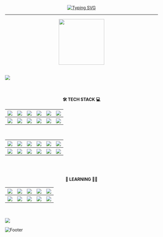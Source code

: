 <div style="min-width:50%; margin: auto; display: block; text-align:center;">
    <a style="text-align:center; width:100%" href="https://git.io/typing-svg">
        <img src="https://readme-typing-svg.herokuapp.com?font=Roboto&size=22&duration=1500&pause=3500&color=51BC4C&center=true&vCenter=true&width=450&lines=Hello+there!+%F0%9F%91%8B;I'm+Michel+Collina+%F0%9F%A4%93;But+you+can+call+me+Mike+%F0%9F%98%8E;I+like+to+code+stuff++%F0%9F%92%BB;Preferably+with+some+coffee%E2%98%95" alt="Typing SVG" />
    </a>
    <hr>
    <img style="width:150px;" src="https://imgur.com/GPVO4IP.gif">  
</div>
<br>
<br>

<img style="margin: auto; display: block; text-align:center;" src="https://spotify-github-profile.kittinanx.com/api/view?uid=collina.michel.23&cover_image=false&theme=default&show_offline=true&background_color=121212&interchange=false&bar_color=53b14f&bar_color_cover=false)](https://open.spotify.com/user/collina.michel.23">

<!-- [![spotify-github-profile](https://spotify-github-profile.kittinanx.com/api/view?uid=collina.michel.23&cover_image=false&theme=default&show_offline=true&background_color=121212&interchange=false&bar_color=53b14f&bar_color_cover=false)](https://open.spotify.com/user/collina.michel.23) -->

<br>
<br>

<h4 style="text-align:center;">🛠️ TECH STACK 💻 </h4>

<table style="min-width:50%; margin-left: auto; margin-right:auto;">
    <tr>
        <th><img src="https://img.shields.io/badge/Unity-000000?logo=unity&logoSize=auto"></th>
        <th><img src="https://img.shields.io/badge/Unreal-000000?logo=unrealengine&logoSize=auto"></th>
        <th><img src="https://img.shields.io/badge/GIT-000000?logo=GIT&logoSize=auto"></th>
        <th><img src="https://img.shields.io/badge/Github-000000?logo=github&logoSize=auto"></th>
        <th><img src="https://img.shields.io/badge/Gitlab-000000?logo=gitlab&logoSize=auto"></th>
        <th><img src="https://img.shields.io/badge/Arduino-000000?logo=arduino&logoSize=auto"></th>
    </tr>
    <tr>
        <th><img src="https://img.shields.io/badge/Vue.js-000000?logo=vuedotjs&logoSize=auto"></th>
        <th><img src="https://img.shields.io/badge/Node.js-000000?logo=nodedotjs&logoSize=auto"></th>
                <th><img src="https://img.shields.io/badge/Raspberry%20pi-000000?logo=raspberrypi&logoSize=auto"></th>
        <th><img src="https://img.shields.io/badge/processing-000000?logo=Processingfoundation&logoSize=auto"></th>
        <th><img src="https://img.shields.io/badge/OpenFrameworks-000000?logo=openframeworks&logoSize=auto"></th>
        <th><img src="https://img.shields.io/badge/blender-000000?logo=blender&logoSize=auto"></th>
    </tr>
</table>

<br>

<table style="min-width:50%; margin-left: auto; margin-right:auto;">
    <tr>
        <th><img src="https://skillicons.dev/icons?i=c"></th>
        <th><img src="https://skillicons.dev/icons?i=cpp"></th>
        <th><img src="https://skillicons.dev/icons?i=cs"></th>
        <th><img src="https://skillicons.dev/icons?i=dotnet"></th>
        <th><img src="https://skillicons.dev/icons?i=html"></th>
        <th><img src="https://skillicons.dev/icons?i=css"></th>
    </tr>
    <tr>
        <th><img src="https://skillicons.dev/icons?i=js"></th>
        <th><img src="https://skillicons.dev/icons?i=jquery"></th>
        <th><img src="https://skillicons.dev/icons?i=nodejs"></th>
        <th><img src="https://skillicons.dev/icons?i=php"></th>
        <th><img src="https://skillicons.dev/icons?i=py"></th>
        <th><img src="https://skillicons.dev/icons?i=java"></th>
    </tr>
</table>


<br>
<br>

<!-- [![TOOLS](https://skillicons.dev/icons?i=unity,unreal,git,githubactions,gitlab,arduino,raspberrypi,vue,nodejs,obsidian,processing,blender&perline=6)](https://skillicons.dev) -->

<!-- 
[![LANGUAGES&LIBRARY](https://skillicons.dev/icons?i=c,cpp,cs,dotnet,html,css,js,jquery,nodejs,php,py,java&perline=6)](https://skillicons.dev) -->


<h4 style="text-align:center;">📖 LEARNING ✍🏻</h4>



<table style="min-width:50%; margin-left: auto; margin-right:auto;">
    <tr>
        <th><img src="https://skillicons.dev/icons?i=graphql"></th>
        <th><img src="https://skillicons.dev/icons?i=discord"></th>
        <th><img src="https://skillicons.dev/icons?i=bots"></th>
        <th><img src="https://skillicons.dev/icons?i=go"></th>
        <th><img src="https://skillicons.dev/icons?i=flask"></th>
    </tr>
    <tr>
        <th><img src="https://skillicons.dev/icons?i=flutter"></th>
        <th><img src="https://skillicons.dev/icons?i=vercel"></th>
        <th><img src="https://skillicons.dev/icons?i=docker"></th>
        <th><img src="https://skillicons.dev/icons?i=kotlin"></th>
        <th><img src="https://skillicons.dev/icons?i=androidstudio"></th>
    </tr>
</table>


<br>
<br>


<img style="margin: auto; display: block; text-align:center;" src="https://wakatime.com/badge/user/6033a377-11f0-46e7-94b5-b18325b60e4e.svg?style=for-the-badge">


<!-- 

[![LEARNING](https://skillicons.dev/icons?i=graphql,discord,bots,go,flask,flutter,vercel,docker,kotlin,androidstudio&perline=5)](https://skillicons.dev)

[![wakatime](https://wakatime.com/badge/user/6033a377-11f0-46e7-94b5-b18325b60e4e.svg?style=for-the-badge)](https://wakatime.com/@6033a377-11f0-46e7-94b5-b18325b60e4e)
[![LANGUAGES&LIBRARY](https://skillicons.dev/icons?i=c,cpp,cs,dotnet,html,css,js,jquery,nodejs,md,php,py,java)](https://skillicons.dev)

![Static Badge](https://img.shields.io/badge/-000000?logo=c)
![Static Badge](https://img.shields.io/badge/-000000?logo=cplusplus&)
![Static Badge](https://img.shields.io/badge/%20%23-000000?logo=c)
![Static Badge](https://img.shields.io/badge/-000000?logo=dotnet&logoSize=auto&logoColor=FFF)
![Static Badge](https://img.shields.io/badge/-000000?logo=c)
![Static Badge](https://img.shields.io/badge/-000000?logo=c)
![Static Badge](https://img.shields.io/badge/-000000?logo=c)

![Static Badge](https://img.shields.io/badge/asd?style=flat&logo=cplusplus&logoSize=100&label=asd)

 -->


![Footer](https://capsule-render.vercel.app/api?type=waving&height=150&color=51bc4c&section=footer&textBg=false&stroke=000000&reversal=false)